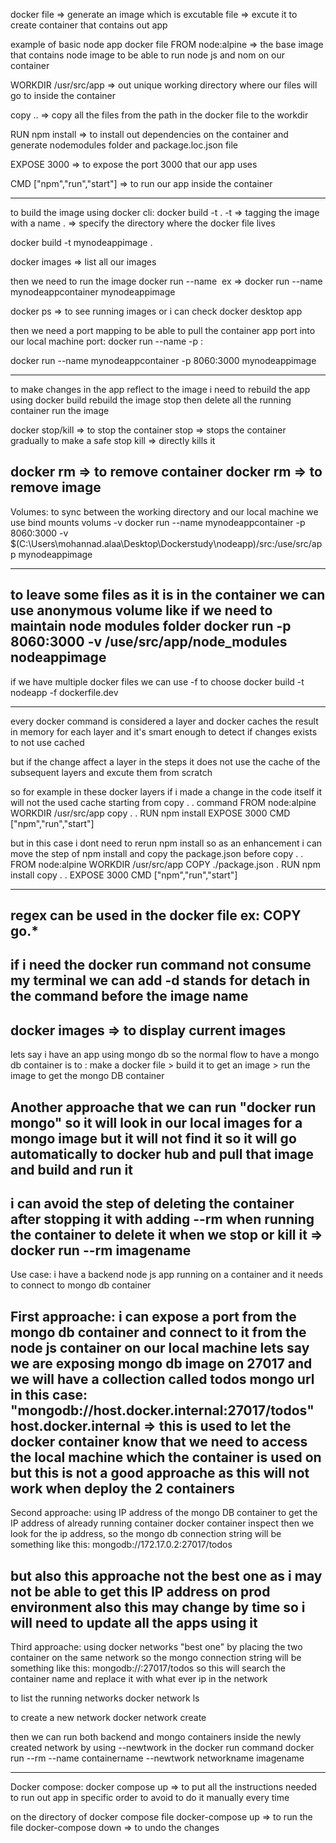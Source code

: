 docker file => generate an image which is excutable file => excute it to create container that contains out app

example of basic node app docker file
FROM node:alpine => the base image that contains node image to be able to run node js and nom on our container

WORKDIR /usr/src/app => out unique working directory where our files will go to inside the container

copy .. => copy all the files from the path in the docker file to the workdir

RUN npm install => to install out dependencies on the container and generate nodemodules folder and package.loc.json file

EXPOSE 3000 => to expose the port 3000 that our app uses

CMD ["npm","run","start"] => to run our app inside the container

-----------------------------------

to build the image using docker cli:
docker build -t <imagename> .
-t => tagging the image with a name
. => specify the directory where the docker file lives

docker build -t mynodeappimage .

docker images => list all our images

then we need to run the image
docker run --name <container name> <image name>
ex => docker run --name mynodeappcontainer mynodeappimage

docker ps => to see running images or i can check docker desktop app

then we need a port mapping to be able to pull the container app port into our local machine port:
docker run --name <containername> -p <exposedport>:<containerapp port>  <imagename>

docker run --name mynodeappcontainer -p 8060:3000  mynodeappimage

-----------------------------------------------------
to make changes in the app reflect to the image i need to rebuild the app using docker build
rebuild the image
stop then delete all the running container
run the image

docker stop/kill <containername> => to stop the container
stop => stops the container gradually to make a safe stop
kill => directly kills it

docker rm <containername> => to remove container
docker rm <imagename> => to remove image
------------------------------------------------------
Volumes:
to sync between the working directory and our local machine we use bind mounts volums -v
docker run --name mynodeappcontainer -p 8060:3000 -v $(C:\Users\mohannad.alaa\Desktop\Dockerstudy\nodeapp)/src:/use/src/app  mynodeappimage

----------------------------------------------------------
to leave some files as it is in the container we can use anonymous volume like if we need to maintain  node modules folder
docker run -p 8060:3000 -v /use/src/app/node_modules nodeappimage
-----------------------------------------------------------
if we have multiple docker files we can use -f to choose
docker build -t nodeapp -f dockerfile.dev

---------------------------------------------------------
every docker command is considered a layer and docker caches the result in memory for each layer and it's smart enough to detect if changes exists to not use cached

but if the change affect a layer in the steps it does not use the cache of the subsequent layers and excute them from scratch

so for example in these docker layers if i made a change in the code itself it will not the used cache starting from copy . . command
FROM node:alpine
WORKDIR /usr/src/app
copy . .
RUN npm install
EXPOSE 3000
CMD ["npm","run","start"]

but in this case i dont need to rerun npm install so as an enhancement i can move the step of npm install and copy the package.json before copy . .
FROM node:alpine
WORKDIR /usr/src/app
COPY ./package.json .
RUN npm install
copy . .
EXPOSE 3000
CMD ["npm","run","start"]

--------------------------------------
regex can be used in the docker file ex: COPY go.*
----------------------------------------
if i need the docker run command not consume my terminal we can add -d stands for detach in the command before the image name
------------------------------------------
docker images => to display current images
------------------------------------------
lets say i have an app using mongo db so the normal flow to have a mongo db container is to :
make a docker file > build it to get an image > run the image to get the mongo DB container

Another approache that we can run "docker run mongo" so it will look in our local images for a mongo image but it will not find it so it will go automatically to docker hub and pull that image and build and run it
-------------------------------------------
i can avoid the step of deleting the container after stopping it with adding --rm when running the container to delete it when we stop or kill it => docker run --rm imagename
---------------------------------------------
Use case: i have a backend node js app running on a container and it needs to connect to mongo db container

First approache:
i can expose a port from the mongo db container and connect to it from the node js container on our local machine
lets say we are exposing mongo db image on 27017 and we will have a collection called todos
mongo url in this case: "mongodb://host.docker.internal:27017/todos"
host.docker.internal => this is used to let the docker container know that we need to access the local machine which the container is used on
but this is not a good approache as this will not work when deploy the 2 containers 
----------
Second approache:
using IP address of the mongo DB container
to get the IP address of already running container
docker container inspect <containername>
then we look for the ip address, so the mongo db connection string will be something like this:
mongodb://172.17.0.2:27017/todos

but also this approache not the best one as i may not be able to get this IP address on prod environment also this may change by time so i will need to update all the apps using it
----------
Third approache: using docker networks "best one"
by placing the two container on the same network so the mongo connection string will be something like this:
mongodb://<containername>:27017/todos
so this will search the container name and replace it with what ever ip in the network

to list the running networks
docker network ls

to create a new network
docker network create <newtwork name>

then we can run both backend and mongo containers inside the newly created network by using --newtwork <networkname> in the docker run command
docker run --rm --name containername --newtwork networkname imagename

------------------------------------------------
Docker compose:
docker compose up => to put all the instructions needed to run out app in specific order to avoid to do it manually every time

on the directory of docker compose file
docker-compose up => to run the file
docker-compose down => to undo the changes
